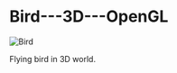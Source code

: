 # Bird---3D---OpenGL

![Bird](https://user-images.githubusercontent.com/69638284/104104135-e7b33280-52ae-11eb-82e2-78efbc830bae.png)


Flying bird in 3D world.
